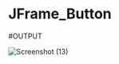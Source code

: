 # JFrame_Button
#OUTPUT

![Screenshot (13)](https://github.com/hghyhghy/JFrame_Button/assets/140393712/410a8506-6371-40e4-9895-1a9f5c2afd49)

